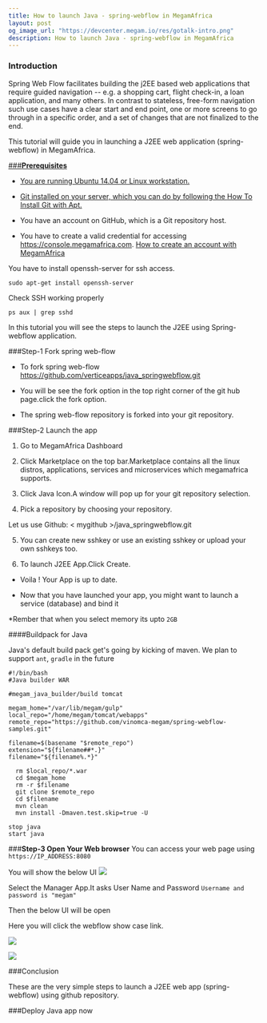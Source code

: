 ```yaml
---
title: How to launch Java - spring-webflow in MegamAfrica
layout: post
og_image_url: "https://devcenter.megam.io/res/gotalk-intro.png"
description: How to launch Java - spring-webflow in MegamAfrica
---
```


### **Introduction**
Spring Web Flow facilitates building the j2EE based web applications that require guided navigation -- e.g. a shopping cart, flight check-in, a loan application, and many others. In contrast to stateless, free-form navigation such use cases have a clear start and end point, one or more screens to go through in a specific order, and a set of changes that are not finalized to the end.

This tutorial will guide you in launching a J2EE web application (spring-webflow) in MegamAfrica.

<a href="https://console.megamafrica.com" target="_blank">
 


###**Prerequisites**

* You are running Ubuntu 14.04 or Linux workstation.

* Git installed on your server, which you can do by following the [How To Install Git with Apt.](https://www.digitalocean.com/community/tutorials/how-to-install-git-on-ubuntu-14-04)

* You have an account on GitHub, which is a Git repository host.

* You have to create a valid credential for accessing https://console.megamafrica.com. [How to create an account with MegamAfrica](https://devcenter.megam.io/2016/05/27/how-to-launch-ubuntu/)

You have to install openssh-server for ssh access.

	sudo apt-get install openssh-server
Check SSH working properly

	ps aux | grep sshd
In this tutorial you will see the steps to launch the J2EE using Spring-webflow application.

###Step-1 Fork spring web-flow

* To fork spring web-flow  https://github.com/verticeapps/java_springwebflow.git

* You will be see the fork option in the top right corner of the git hub page.click the fork option.

* The spring web-flow repository is forked into your git repository.

###Step-2 Launch the app
1. Go to MegamAfrica Dashboard

2. Click Marketplace on the top bar.Marketplace contains all the linux distros, applications, services and microservices which megamafrica supports.

3. Click Java Icon.A window will pop up for your git repository selection.

4. Pick a repository by choosing your repository.

  Let us use Github: < mygithub >/java_springwebflow.git

5. You can create new sshkey or use an existing sshkey or upload your own sshkeys too.

6. To launch J2EE App.Click Create.

* Voila ! Your App is up to date.

* Now that you have launched your app, you might want to launch a service (database) and bind it

*Rember that when you select memory its upto `2GB`

####Buildpack for Java

Java's default build pack get's going by kicking of maven. We plan to support `ant`, `gradle` in the future

	#!/bin/bash
	#Java builder WAR

	#megam_java_builder/build tomcat

	megam_home="/var/lib/megam/gulp"
	local_repo="/home/megam/tomcat/webapps"
	remote_repo="https://github.com/vinomca-megam/spring-webflow-samples.git"

	filename=$(basename "$remote_repo")
	extension="${filename##*.}"
	filename="${filename%.*}"

      rm $local_repo/*.war
      cd $megam_home
      rm -r $filename
      git clone $remote_repo
      cd $filename
      mvn clean
      mvn install -Dmaven.test.skip=true -U

	stop java
	start java

###**Step-3 Open Your Web browser**
  You can access your web page using `https://IP_ADDRESS:8080`

You will show the below UI
![](https://devcenter.megam.io/content/images/2016/05/1-1.png)

Select the Manager App.It asks User Name and Password
`Username and password is "megam"`

Then the below UI will be open

Here you will click the webflow show case link.

![](https://devcenter.megam.io/content/images/2016/05/2.png)

![](https://devcenter.megam.io/content/images/2016/05/3-1.png)



###Conclusion

These are the very simple steps to launch a J2EE web app (spring-webflow) using github repository.

###Deploy Java app now
<a href="https://console.megamafrica.com" target="_blank">
 

